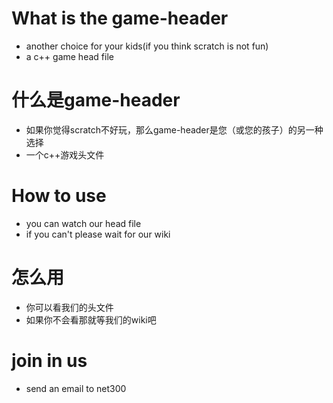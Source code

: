 # What is the game-header
- another choice for your kids(if you think scratch is not fun)
- a c++ game head file
# 什么是game-header
- 如果你觉得scratch不好玩，那么game-header是您（或您的孩子）的另一种选择
- 一个c++游戏头文件
#  How to use
- you can watch our head file
- if you can't please wait for our wiki
# 怎么用
- 你可以看我们的头文件
- 如果你不会看那就等我们的wiki吧
# join in us
- send an email to net300
